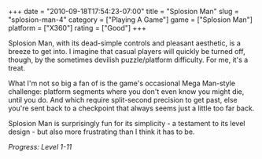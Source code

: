 +++
date = "2010-09-18T17:54:23-07:00"
title = "Splosion Man"
slug = "splosion-man-4"
category = ["Playing A Game"]
game = ["Splosion Man"]
platform = ["X360"]
rating = ["Good"]
+++

Splosion Man, with its dead-simple controls and pleasant aesthetic, is a breeze to get into.  I imagine that casual players will quickly be turned off, though, by the sometimes devilish puzzle/platform difficulty.  For me, it's a treat.

What I'm not so big a fan of is the game's occasional Mega Man-style challenge: platform segments where you don't even know you might die, until you do.  And which require split-second precision to get past, else you're sent back to a checkpoint that always seems just a little too far back.

Splosion Man is surprisingly fun for its simplicity - a testament to its level design - but also more frustrating than I think it has to be.

<i>Progress: Level 1-11</i>